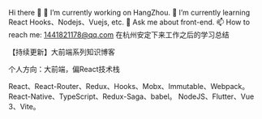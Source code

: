 Hi there 👋
🔭 I’m currently working on HangZhou.
🌱 I’m currently learning React Hooks、Nodejs、Vuejs, etc.
💬 Ask me about front-end.
📫 How to reach me: 1441821178@qq.com 
在杭州安定下来工作之后的学习总结

【持续更新】大前端系列知识博客

个人方向：大前端，偏React技术栈

React、React-Router、Redux、Hooks、Mobx、Immutable、Webpack。
React-Native、TypeScript、Redux-Saga、babel。
NodeJS、Flutter、Vue 3、Vite。


